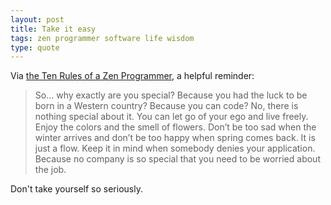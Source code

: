 ```yaml
---
layout: post
title: Take it easy
tags: zen programmer software life wisdom
type: quote
---
```


Via [the Ten Rules of a Zen Programmer](http://www.zenprogrammer.org/en/the10rulesofazenprogrammer.html), a helpful reminder:

> So… why exactly are you special? Because you had the luck to be born in a Western country? Because you can code? No, there is nothing special about it. You can let go of your ego and live freely. Enjoy the colors and the smell of flowers. Don’t be too sad when the winter arrives and don’t be too happy when spring comes back. It is just a flow. Keep it in mind when somebody denies your application. Because no company is so special that you need to be worried about the job.

Don't take yourself so seriously.